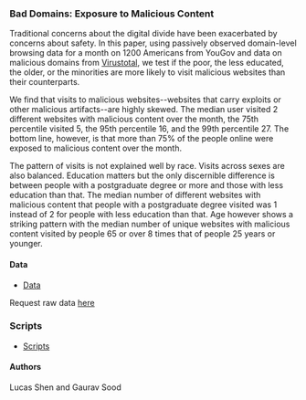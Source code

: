 ### Bad Domains: Exposure to Malicious Content


Traditional concerns about the digital divide have been exacerbated by concerns about safety. In this paper, using passively observed domain-level browsing data for a month on 1200 Americans from YouGov and data on malicious domains from [Virustotal](https://www.virustotal.com/), we test if the poor, the less educated, the older, or the minorities are more likely to visit malicious websites than their counterparts. 

We find that visits to malicious websites--websites that carry exploits or other malicious artifacts--are highly skewed. The median user visited 2 different websites with malicious content over the month, the 75th percentile visited 5, the 95th percentile 16, and the 99th percentile 27. The bottom line, however, is that more than 75\% of the people online were exposed to malicious content over the month.

The pattern of visits is not explained well by race. Visits across sexes are also balanced. Education matters but the only discernible difference is between people with a postgraduate degree or more and those with less education than that. The median number of different websites with malicious content that people with a postgraduate degree visited was 1 instead of 2 for people with less education than that. Age however shows a striking pattern with the median number of unique websites with malicious content visited by people 65 or over 8 times that of people 25 years or younger.

#### Data

* [Data](data/)

Request raw data [here](https://dataverse.harvard.edu/dataset.xhtml?persistentId=doi:10.7910/DVN/VIV4TS) 

### Scripts

* [Scripts](scripts/)

#### Authors

Lucas Shen and Gaurav Sood
